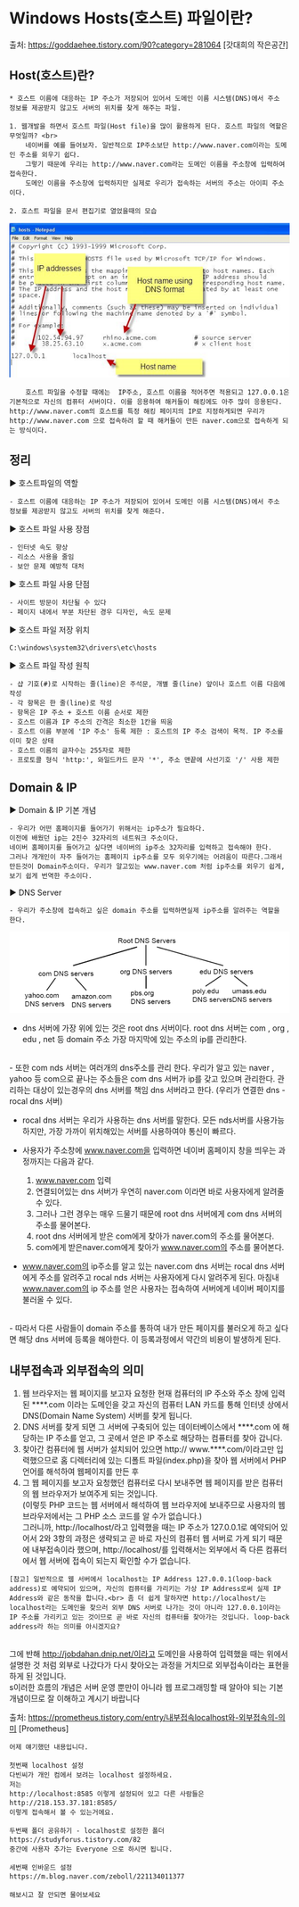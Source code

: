 # Windows Hosts(호스트) 파일이란?



출처: https://goddaehee.tistory.com/90?category=281064 [갓대희의 작은공간]

## Host(호스트)란?<br>
    * 호스트 이름에 대응하는 IP 주소가 저장되어 있어서 도메인 이름 시스템(DNS)에서 주소 정보를 제공받지 않고도 서버의 위치를 찾게 해주는 파일.

	1. 웹개발을 하면서 호스트 파일(Host file)을 많이 활용하게 된다. 호스트 파일의 역할은 무엇일까? <br>
        네이버를 예를 들어보자. 일반적으로 IP주소보단 http://www.naver.com이라는 도메인 주소를 외우기 쉽다.
        그렇기 때문에 우리는 http://www.naver.com라는 도메인 이름을 주소창에 입력하여 접속한다.
        도메인 이름을 주소창에 입력하지만 실제로 우리가 접속하는 서버의 주소는 아이피 주소이다.

	2. 호스트 파일을 문서 편집기로 열었을때의 모습
![img_1](img/img_1.jpg)

        호스트 파일을 수정할 때에는  IP주소, 호스트 이름을 적어주면 적용되고 127.0.0.1은 기본적으로 자신의 컴퓨터 서버이다. 이를 응용하여 해커들이 해킹에도 아주 많이 응용된다. http://www.naver.com의 호스트를 특정 해킹 페이지의 IP로 지정하게되면 우리가 http://www.naver.com 으로 접속하려 할 때 해커들이 만든 naver.com으로 접속하게 되는 방식이다.

## 정리

▶ 호스트파일의 역할

    - 호스트 이름에 대응하는 IP 주소가 저장되어 있어서 도메인 이름 시스템(DNS)에서 주소 정보를 제공받지 않고도 서버의 위치를 찾게 해준다.

▶ 호스트 파일 사용 장점

    - 인터넷 속도 향상
    - 리소스 사용을 줄임
    - 보안 문제 예방적 대처

▶ 호스트 파일 사용 단점

    - 사이트 방문이 차단될 수 있다
    - 페이지 내에서 부분 차단된 경우 디자인, 속도 문제

▶ 호스트 파일 저장 위치

    C:\windows\system32\drivers\etc\hosts

▶ 호스트 파일 작성 원칙

    - 샵 기호(#)로 시작하는 줄(line)은 주석문, 개별 줄(line) 앞이나 호스트 이름 다음에 작성
    - 각 항목은 한 줄(line)로 작성
    - 항목은 IP 주소 + 호스트 이름 순서로 제한
    - 호스트 이름과 IP 주소의 간격은 최소한 1칸을 띄움
    - 호스트 이름 부분에 'IP 주소' 등록 제한 : 호스트의 IP 주소 검색이 목적. IP 주소를 이미 찾은 상태
    - 호스트 이름의 글자수는 255자로 제한
    - 프로토콜 형식 'http:', 와일드카드 문자 '*', 주소 맨끝에 사선기호 '/' 사용 제한

## Domain & IP

▶ Domain & IP 기본 개념

    - 우리가 어떤 홈페이지를 들어가기 위해서는 ip주소가 필요하다.
    이전에 배웠던 ip는 2진수 32자리의 네트워크 주소이다.
    네이버 홈페이지를 들어가고 싶다면 네이버의 ip주소 32자리를 입력하고 접속해야 한다.
    그러나 개개인이 자주 들어가는 홈페이지 ip주소를 모두 외우기에는 어려움이 따른다.그래서 만든것이 Domain주소이다. 우리가 알고있는 www.naver.com 처럼 ip주소를 외우기 쉽게, 보기 쉽게 번역한 주소이다.

▶ DNS Server<BR>

    - 우리가 주소창에 접속하고 싶은 domain 주소를 입력하면실제 ip주소를 알려주는 역할을 한다.

![img_1](img/img_2.png)

- dns 서버에 가장 위에 있는 것은 root dns 서버이다. root dns 서버는 com , org , edu , net 등 domain 주소 가장 마지막에 있는 주소의 ip를 관리한다.
<BR>
- 또한 com nds 서버는 여러개의 dns주소를 관리 한다. 우리가 알고 있는 naver , yahoo 등 com으로 끝나는 주소들은 com dns 서버가 ip를 갖고 있으며 관리한다. 관리하는 대상이 있는경우의 dns 서버를 책임 dns 서버라고 한다. (우리가 연결한 dns - rocal dns 서버)
<BR>

- rocal dns 서버는 우리가 사용하는 dns 서버를 말한다. 모든 nds서버를 사용가능하지만, 가장 가까이 위치해있는 서버를 사용하여야 통신이 빠르다.<br>
- 사용자가 주소창에 www.naver.com을  입력하면  네이버 홈페이지 창을 띄우는 과정까지는 다음과 같다.

    1. www.naver.com 입력
    2. 연결되어있는 dns 서버가 우연히 naver.com 이라면 바로 사용자에게 알려줄 수 있다.
    3. 그러나 그런 경우는 매우 드물기 때문에 root dns 서버에게 com dns 서버의 주소를 물어본다.
    4. root dns 서버에게 받은 com에게 찾아가 naver.com의 주소를 물어본다.
    5. com에게 받은naver.com에게 찾아가 www.naver.com의 주소를 물어본다.

- www.naver.com의  ip주소를 알고 있는 naver.com dns 서버는 rocal dns 서버에게 주소를 알려주고 rocal nds 서버는 사용자에게 다시 알려주게 된다. 마침내 www.naver.com의 ip 주소를 얻은 사용자는 접속하여 서버에게 네이버 페이지를 불러올 수 있다.

<BR>
- 따라서 다른 사람들이 domain 주소를 통하여 내가 만든 페이지를 불러오게 하고 싶다면 해당 dns 서버에 등록을 해야한다.  이 등록과정에서 약간의 비용이 발생하게 된다.



## 내부접속과 외부접속의 의미

1. 웹 브라우저는 웹 페이지를 보고자 요청한 현재 컴퓨터의 IP 주소와 주소 창에 입력된  ****.com 이라는 도메인을 갖고 자신의 컴퓨터 LAN 카드를 통해 인터넷 상에서 DNS(Domain Name System) 서버를 찾게 됩니다.<br>
2. DNS 서버를 찾게 되면 그 서버에 구축되어 있는 데이터베이스에서 ****.com 에 해당하는 IP 주소를 얻고, 그 곳에서 얻은 IP 주소로 해당하는 컴퓨터를 찾아 갑니다.<br>
3. 찾아간 컴퓨터에 웹 서버가 설치되어 있으면 http:// www.****.com/이라고만 입력했으므로 홈 디렉터리에 있는 디폴트 파일(index.php)을 찾아 웹 서버에서 PHP 언어를 해석하여 웹페이지를 만든 후<br>
4. 그 웹 페이지를 보고자 요청했던 컴퓨터로 다시 보내주면 웹 페이지를 받은 컴퓨터의 웹 브라우저가 보여주게 되는 것입니다. <br>
(이렇듯 PHP 코드는 웹 서버에서 해석하여 웹 브라우저에 보내주므로 사용자의 웹 브라우저에서는 그 PHP 소스 코드를 알 수가 없습니다.)<br>
그러니까, http://localhost/라고 입력했을 때는 IP 주소가 127.0.0.1로 예약되어 있어서 2와 3항의 과정은 생략되고 곧 바로 자신의 컴퓨터 웹 서버로 가게 되기 때문에 내부접속이라 했으며, http://localhost/를 입력해서는 외부에서 즉 다른 컴퓨터에서 웹 서버에 접속이 되는지 확인할 수가 없습니다.
```
[참고] 일반적으로 웹 서버에서 localhost는 IP Address 127.0.0.1(loop-back address)로 예약되어 있으며, 자신의 컴퓨터를 가리키는 가상 IP Address로써 실제 IP Address와 같은 동작을 합니다.<br> 좀 더 쉽게 말하자면 http://localhost/는 localhost라는 도메인을 찾으러 외부 DNS 서버로 나가는 것이 아니라 127.0.0.1이라는 IP 주소를 가리키고 있는 것이므로 곧 바로 자신의 컴퓨터를 찾아가는 것입니다. loop-back address라 하는 의미를 아시겠지요?
```

<br> 그에 반해 http://jobdahan.dnip.net/이라고 도메인을 사용하여 입력했을 때는 위에서 설명한 것 처럼 외부로 나갔다가 다시 찾아오는 과정을 거치므로 외부접속이라는 표현을 하게 된 것입니다.
<br> s이러한 흐름의 개념은 서버 운영 뿐만이 아니라 웹 프로그래밍할 때 알아야 되는 기본 개념이므로 잘 이해하고 계시기 바랍니다

출처: https://prometheus.tistory.com/entry/내부접속localhost와-외부접속의-의미 [Prometheus]


```
어제 얘기했던 내용입니다.

첫번째 localhost 설정
다빈씨가 개인 컴에서 보려는 localhost 설정하세요.
저는
http://localhost:8585 이렇게 설정되어 있고 다른 사람들은
http://218.153.37.181:8585/
이렇게 접속해서 볼 수 있는거에요.

두번째 폴더 공유하기 - localhost로 설정한 폴더
https://studyforus.tistory.com/82
중간에 사용자 추가는 Everyone 으로 하시면 됩니다.

세번째 인바운드 설정
https://m.blog.naver.com/zeboll/221134011377

해보시고 잘 안되면 물어보세요
```